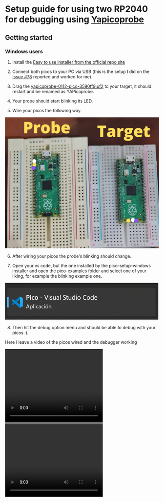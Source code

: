 # Setup guide for using two RP2040 for debugging using [Yapicoprobe](https://github.com/rgrr/yapicoprobe)

## Getting started

### Windows users

1. Install the [Easy to use installer from the official repo site](https://github.com/raspberrypi/pico-setup-windows)

2. Connect both picos to your PC via USB (this is the setup I did on the [Issue #78](https://github.com/raspberrypi/picoprobe/issues/78) reported and worked for me).

3. Drag the [yapicoprobe-0112-pico-3590ff9.uf2](https://github.com/rgrr/yapicoprobe/releases/tag/rg-1.12) to your target, it should restart and be renamed as YAPicoprobe.

4. Your probe should start blinking its LED.

5. Wire your picos the following way.

![Image](./img/wiring_colors.png)

6. After wiring your picos the probe's blinking should change.

7. Open your vs code, but the one installed by the pico-setup-windows installer and open the pico-examples folder and select one of your liking, for example the blinking example one.

![Image](./img/pico_vs_code.png)

8. Then hit the debug option menu and should be able to debug with your picos :).

Here I leave a video of the picos wired and the debugger working

<video width="320" height="240" controls>
  <source src="./video/picos_wired_video.mp4" type="video/mp4">
</video>


<video width="320" height="240" controls>
  <source src="./video/pico_debug_video.mp4" type="video/mp4">
</video>

